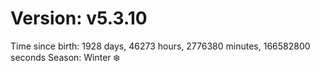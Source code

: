 # Version: v5.3.10
Time since birth: 1928 days, 46273 hours, 2776380 minutes, 166582800 seconds
Season: Winter ❄️
